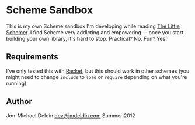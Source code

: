 # Scheme Sandbox

This is my own Scheme sandbox I'm developing while reading
[The Little Schemer](http://amzn.to/P1QH9u). I find Scheme very addicting and
empowering -- once you start building your own library, it's hard to stop.
Practical? No. Fun? Yes!

## Requirements

I've only tested this with [Racket](http://racket-lang.org/), but this should
work in other schemes (you might need to change `include` to `load` or
`require` depending on what you're running).


## Author

Jon-Michael Deldin <dev@jmdeldin.com>
Summer 2012
